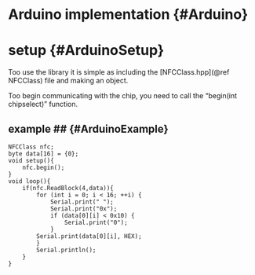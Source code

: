 Arduino implementation          {#Arduino}
============

setup							{#ArduinoSetup}
============
Too use the library it is simple as including the [NFCClass.hpp](@ref NFCClass) file and making an object.

Too begin communicating with the chip, you need to call the “begin(int chipselect)” function.

## example ##					{#ArduinoExample}

~~~~~~~~~~~~~~~{.cpp}
NFCClass nfc;
byte data[16] = {0};
void setup(){
	nfc.begin();
}
void loop(){
	if(nfc.ReadBlock(4,data)){
		for (int i = 0; i < 16; ++i) {
			Serial.print(" ");
			Serial.print("0x");
			if (data[0][i] < 0x10) {
				Serial.print("0");
			}
		Serial.print(data[0][i], HEX);
		}
		Serial.println();
	}
}
~~~~~~~~~~~~~~~
